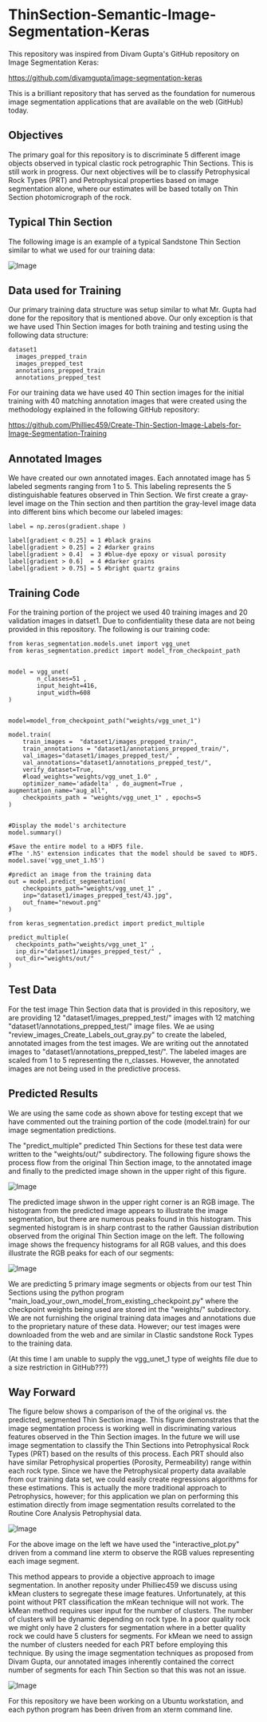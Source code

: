 # ThinSection-Semantic-Image-Segmentation-Keras
This repository was inspired from Divam Gupta's GitHub repository on Image Segmentation Keras:

https://github.com/divamgupta/image-segmentation-keras

This is a brilliant repository that has served as the foundation for numerous image segmentation applications that are available on the web (GitHub) today.

## Objectives
The primary goal for this repository is to discriminate 5 different image objects observed in typical clastic rock petrographic Thin Sections. This is still work in progress.  Our next objectives will be to classify Petrophysical Rock Types (PRT) and Petrophysical properties based on image segmentation alone, where our estimates will be based totally on Thin Section photomicrograph of the rock. 


## Typical Thin Section
The following image is an example of a typical Sandstone Thin Section similar to what we used for our training data:

![Image](Original_TS.png)


## Data used for Training
Our primary training data structure was setup similar to what Mr. Gupta had done for the repository that is mentioned above. Our only exception is that we have used Thin Section images for both training and testing using the following data structure:

    dataset1
      images_prepped_train
      images_prepped_test
      annotations_prepped_train
      annotations_prepped_test


For our training data we have used 40 Thin section images for the initial training with 40 matching annotation images that were created using the methodology explained in the following GitHub repository:

https://github.com/Philliec459/Create-Thin-Section-Image-Labels-for-Image-Segmentation-Training


## Annotated Images
We have created our own annotated images. Each annotated image has 5 labeled segments ranging from 1 to 5. This labeling represents the 5 distinguishable features observed in Thin Section. We first create a gray-level image on the Thin section and then partition the gray-level image data into different bins which become our labeled images:

    label = np.zeros(gradient.shape )

    label[gradient < 0.25] = 1 #black grains 
    label[gradient > 0.25] = 2 #darker grains
    label[gradient > 0.4]  = 3 #blue-dye epoxy or visual porosity  
    label[gradient > 0.6]  = 4 #darker grains 
    label[gradient > 0.75] = 5 #bright quartz grains   


## Training Code
For the training portion of the project we used 40 training images and 20 validation images in datset1. Due to confidentiality these data are not being provided in this repository. The following is our training code:

    from keras_segmentation.models.unet import vgg_unet
    from keras_segmentation.predict import model_from_checkpoint_path


    model = vgg_unet(
            n_classes=51 ,  
            input_height=416, 
            input_width=608 
    )


    model=model_from_checkpoint_path("weights/vgg_unet_1")

    model.train(
        train_images =  "dataset1/images_prepped_train/",
        train_annotations = "dataset1/annotations_prepped_train/",
        val_images="dataset1/images_prepped_test/" ,
        val_annotations="dataset1/annotations_prepped_test/",
        verify_dataset=True,
        #load_weights="weights/vgg_unet_1.0" ,
        optimizer_name='adadelta' , do_augment=True , augmentation_name="aug_all",    
        checkpoints_path = "weights/vgg_unet_1" , epochs=5
    )


    #Display the model's architecture
    model.summary()

    #Save the entire model to a HDF5 file.
    #The '.h5' extension indicates that the model should be saved to HDF5.
    model.save('vgg_unet_1.h5') 

    #predict an image from the training data
    out = model.predict_segmentation(
        checkpoints_path="weights/vgg_unet_1" , 
        inp="dataset1/images_prepped_test/43.jpg",
        out_fname="newout.png"
    )

    from keras_segmentation.predict import predict_multiple

    predict_multiple( 
      checkpoints_path="weights/vgg_unet_1" , 
      inp_dir="dataset1/images_prepped_test/" , 
      out_dir="weights/out/" 
    )


## Test Data
For the test image Thin Section data that is provided in this repository, we are providing 12 "dataset1/images_prepped_test/" images with 12 matching "dataset1/annotations_prepped_test/" image files. We ae using "review_images_Create_Labels_out_gray.py" to create the labeled, annotated images from the test images. We are writing out the annotated images to "dataset1/annotations_prepped_test/". The labeled images are scaled from 1 to 5 representing the n_classes. However, the annotated images are not being used in the predictive process. 


## Predicted Results
We are using the same code as shown above for testing except that we have commented out the training portion of the code (model.train) for our image segmentation predictions.  

The "predict_multiple" predicted Thin Sections for these test data were written to the "weights/out/" subdirectory. The following figure shows the process flow from the original Thin Section image, to the annotated image and finally to the predicted image shown in the upper right of this figure. 


![Image](Process_Histograms.png)


The predicted image shwon in the upper right corner is an RGB image. The histogram from the predicted image appears to illustrate the image segmentation, but there are numerous peaks found in this histogram. This segmented histogram is in sharp contrast to the rather Gaussian distribution observed from the original Thin Section image on the left. The following image shows the frequency histograms for all RGB values, and this does illustrate the RGB peaks for each of our segments:


![Image](RGB_histograms.png)


We are predicting 5 primary image segments or objects from our test Thin Sections using the python program "main_load_your_own_model_from_existing_checkpoint.py" where the checkpoint weights being used are stored int the "weights/" subdirectory. We are not furnishing the original training data images and annotations due to the proprietary nature of these data. However; our test images were downloaded from the web and are similar in Clastic sandstone Rock Types to the training data. 

(At this time I am unable to supply the vgg_unet_1 type of weights file due to a size restriction in GitHub???) 


## Way Forward 
The figure below shows a comparison of the of the original vs. the predicted, segmented Thin Section image.  This figure demonstrates that the image segmentation process is working well in discriminating various features observed in the Thin Section images. In the future we will use image segmentation to classify the Thin Sections into Petrophysical Rock Types (PRT) based on the results of this process. Each PRT should also have similar Petrophysical properties (Porosity, Permeability) range within each rock type. Since we have the Petrophysical property data available from our training data set, we could easily create regressions algorithms for these estimations. This is actually the more traditional approach to Petrophysics, however; for this application we plan on performing this estimation directly from image segmentation results correlated to the Routine Core Analysis Petrophysial data.  


![Image](Predicted_comparison.png)



For the above image on the left we have used the "interactive_plot.py" driven from a command line xterm to observe the RGB values representing each image segment. 

This method appears to provide a objective approach to image segmentation. In another reposity under Philliec459 we discuss using kMean clusters to segregate these image features. Unfortunately, at this point without PRT classification the mKean technique will not work. The kMean method requires user input for the number of clusters. The number of clusters will be dynamic depending on rock type. In a poor quality rock we might only have 2 clusters for segmentation where in a better quality rock we could have 5 clusters for segments. For kMean we need to assign the number of clusters needed for each PRT before employing this technique. By using the image segmentation techniques as proposed from Divam Gupta, our annotated images inherently contained the correct number of segments for each Thin Section so that this was not an issue. 



![Image](nclusters.png)


For this repository we have been working on a Ubuntu workstation, and each python program has been driven from an xterm command line. 


